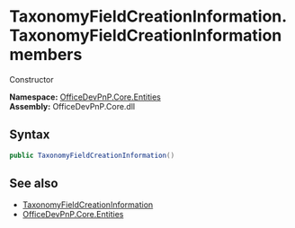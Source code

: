 # TaxonomyFieldCreationInformation.TaxonomyFieldCreationInformation members 
 Constructor   

**Namespace:** [OfficeDevPnP.Core.Entities](OfficeDevPnP.Core.Entities.md)  
**Assembly:** OfficeDevPnP.Core.dll  
## Syntax
```C#
public TaxonomyFieldCreationInformation()
```
## See also
- [TaxonomyFieldCreationInformation](OfficeDevPnP.Core.Entities.TaxonomyFieldCreationInformation.md)
- [OfficeDevPnP.Core.Entities](OfficeDevPnP.Core.Entities.md)
